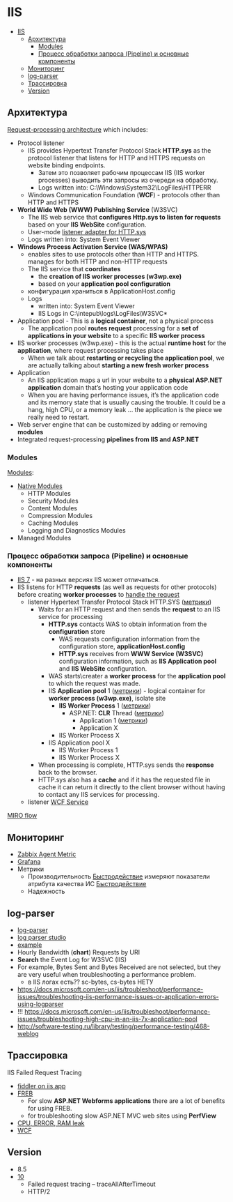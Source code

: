 # IIS

- [IIS](#iis)
	- [Архитектура](#архитектура)
		- [Modules](#modules)
		- [Процесс обработки запроса (Pipeline) и основные компоненты](#процесс-обработки-запроса-pipeline-и-основные-компоненты)
	- [Мониторинг](#мониторинг)
	- [log-parser](#log-parser)
	- [Трассировка](#трассировка)
	- [Version](#version)

## Архитектура

[Request-processing architecture](https://learn.microsoft.com/en-us/iis/get-started/introduction-to-iis/introduction-to-iis-architecture)
 which includes:

- Protocol listener
  - IIS provides Hypertext Transfer Protocol Stack __HTTP.sys__ as the protocol listener that listens for HTTP and HTTPS requests on website binding endpoints.
    - Затем это позволяет рабочим процессам IIS (IIS worker processes) выводить эти запросы из очереди на обработку.
    - Logs written into: C:\Windows\System32\LogFiles\HTTPERR
  - Windows Communication Foundation (__WCF__) - protocols other than HTTP and HTTPS
- __World Wide Web (WWW) Publishing Service__ (W3SVC)
  - The IIS web service that __configures Http.sys to listen for requests__ based on your __IIS WebSite__ configuration.
  - User-mode [listener adapter for HTTP.sys](https://techcommunity.microsoft.com/t5/iis-support-blog/iis-services-http-sys-w3svc-was-w3wp-oh-my/ba-p/287856)
  - Logs written into: System Event Viewer
- __Windows Process Activation Service (WAS/WPAS)__
  - enables sites to use protocols other than HTTP and HTTPS. manages for both HTTP and non-HTTP requests  
  - The IIS service that __coordinates__
    - the __creation of IIS worker processes (w3wp.exe)__
    - based on your __application pool configuration__
  - конфигурация храниться в ApplicationHost.config
  - Logs
    - written into: System Event Viewer
    - IIS Logs in C:\intepub\logs\LogFiles\W3SVC*
- Application pool - This is a __logical container__, not a physical process
  - The application pool __routes request__ processing for a __set of applications in your website__ to a specific __IIS worker process__  
- IIS worker processes (w3wp.exe) - this is the actual __runtime host__ for the __application__, where request processing takes place
  - When we talk about __restarting or recycling the application pool__, we are actually talking about __starting a new fresh worker process__
- Application
  - An IIS application maps a url in your website to a __physical ASP.NET application__ domain that’s hosting your application code
  - When you are having performance issues, it’s the application code and its memory state that is usually causing the trouble. It could be a hang, high CPU, or a memory leak ... the application is the piece we really need to restart.
- Web server engine that can be customized by adding or removing __modules__
- Integrated request-processing __pipelines from IIS and ASP.NET__

### Modules

[Modules](https://learn.microsoft.com/en-us/iis/get-started/introduction-to-iis/introduction-to-iis-architecture?#modules-in-iis):

- [Native Modules](https://learn.microsoft.com/en-us/iis/get-started/introduction-to-iis/iis-modules-overview)
  - HTTP Modules
  - Security Modules
  - Content Modules
  - Compression Modules
  - Caching Modules
  - Logging and Diagnostics Modules
- Managed Modules

### Процесс обработки запроса (Pipeline) и основные компоненты

- [IIS 7](https://krishnansrinivasan.wordpress.com/2014/08/18/throttling-wcf-services-on-iis7/) - на разных версиях IIS может отличаться.
- IIS listens for HTTP __requests__ (as well as requests for other protocols) before creating __worker processes__ to [handle the request](https://learn.microsoft.com/en-us/iis/get-started/introduction-to-iis/introduction-to-iis-architecture?#http-request-processing-in-iis)
  - listener Hypertext Transfer Protocol Stack HTTP.SYS ([метрики](iis.performance.metric.md#httpsys))
    - Waits for an HTTP request and then sends the __request__ to an IIS service for processing
      - __HTTP.sys__ contacts WAS to obtain information from the __configuration__ store
        - WAS requests configuration information from the configuration store, __applicationHost.config__
        - __HTTP.sys__ receives from __WWW Service (W3SVC)__ configuration information, such as __IIS Application pool__ and __IIS WebSite__ configuration.
      - WAS starts\creater a __worker process__ for the __application pool__ to which the request was made.
      - IIS __Application pool__ 1 ([метрики](iis.performance.metric.md#application-pool)) - logical container for __worker process (w3wp.exe)__, isolate site
        - __IIS Worker Process__ 1 ([метрики](iis.performance.metric.md#worker-process))
	      - ASP.NET: __CLR__ Thread ([метрики](iis.performance.metric.md#aspnet-clr-thread))
            - Application 1 ([метрики](iis.performance.metric.md#app))
            - Application X
        - IIS Worker Process X
      - IIS Application pool X
        - IIS Worker Process 1
        - IIS Worker Process X
    - When processing is complete, HTTP.sys sends the __response__ back to the browser.
    - HTTP.sys also has a __cache__ and if it has the requested file in cache it can return it directly to the client browser without having to contact any IIS services for processing.
  - listener [WCF Service](protocols.integration/wcf.md)

[MIRO flow](https://miro.com/app/board/uXjVOMlBLHQ=/?moveToWidget=3458764577785621378&cot=14)

## Мониторинг

- [Zabbix Agent Metric](https://www.zabbix.com/integrations/iis)
- [Grafana](https://grafana.com/docs/grafana-cloud/data-configuration/integrations/integration-reference/integration-microsoft-iis/)
- Метрики
	- Производительность [Быстродействие](iis.performance.metric.md) измеряют показатели атрибута качества ИС [Быстродействие](../arch/ability/performance.md)
	- Надежность

## log-parser

- [log-parser](https://www.symantec.com/connect/articles/forensic-log-parsing-microsofts-logparser)
- [log parser studio](https://techcommunity.microsoft.com/t5/exchange-team-blog/introducing-log-parser-studio/ba-p/601131)
- [example](https://mlichtenberg.wordpress.com/2011/02/03/-log-parser-rocks-more-than-50-examples/)
- Hourly Bandwidth (__chart__) Requests by URI
- __Search__ the Event Log for W3SVC (IIS)
- For example, Bytes Sent and Bytes Received are not selected, but they are very useful when troubleshooting a performance problem.  
	- в IIS логах есть?? sc-bytes, cs-bytes	НЕТУ
- https://docs.microsoft.com/en-us/iis/troubleshoot/performance-issues/troubleshooting-iis-performance-issues-or-application-errors-using-logparser
- !!! https://docs.microsoft.com/en-us/iis/troubleshoot/performance-issues/troubleshooting-high-cpu-in-an-iis-7x-application-pool
- http://software-testing.ru/library/testing/performance-testing/468-weblog

## Трассировка

IIS Failed Request Tracing

- [fiddler on iis app](http://www.markhneedham.com/blog/2009/06/24/using-fiddler-with-iis/)
- [FREB](https://blogs.msdn.microsoft.com/docast/2016/04/28/troubleshooting-iis-request-performance-slowness-issues-using-freb-tracing/)
	- For slow __ASP.NET Webforms applications__ there are a lot of benefits for using FREB.
	- for troubleshooting slow ASP.NET MVC web sites using __PerfView__
- [CPU, ERROR, RAM leak](https://www.iis.net/learn/troubleshoot/performance-issues)
- [WCF](protocols.integration/wcf.md#трассировка)

## Version

- 8.5
- [10](https://www.thebestcsharpprogrammerintheworld.com/2017/12/02/whats-new-in-iis-10-microsoft-internet-information-services-10-new-features/)
	- Failed request tracing – traceAllAfterTimeout
	- HTTP/2
